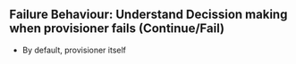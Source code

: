 ## Failure Behaviour: Understand Decission making when provisioner fails (Continue/Fail)
- By default, provisioner itself 